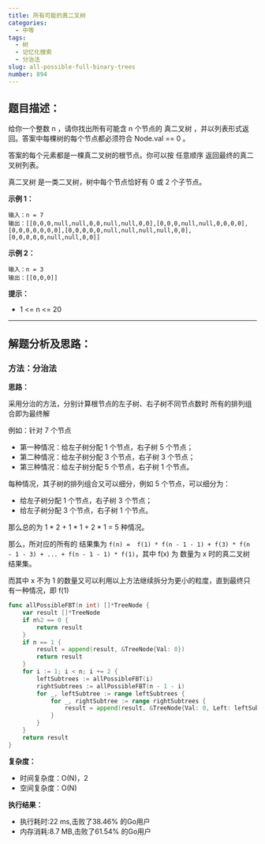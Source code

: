```yaml
---
title: 所有可能的真二叉树
categories:
  - 中等
tags:
  - 树
  - 记忆化搜索
  - 分治法
slug: all-possible-full-binary-trees
number: 894
---
```


## 题目描述：

给你一个整数 n ，请你找出所有可能含 n 个节点的 真二叉树 ，并以列表形式返回。答案中每棵树的每个节点都必须符合 Node.val == 0 。

答案的每个元素都是一棵真二叉树的根节点。你可以按 任意顺序 返回最终的真二叉树列表。

真二叉树 是一类二叉树，树中每个节点恰好有 0 或 2 个子节点。

**示例 1：**
```
输入：n = 7
输出：[[0,0,0,null,null,0,0,null,null,0,0],[0,0,0,null,null,0,0,0,0],[0,0,0,0,0,0,0],[0,0,0,0,0,null,null,null,null,0,0],[0,0,0,0,0,null,null,0,0]]
```

**示例 2：**
```
输入：n = 3
输出：[[0,0,0]]
```

**提示：**
- 1 <= n <= 20

---
## 解题分析及思路：

### 方法：分治法

**思路：**

采用分治的方法，分别计算根节点的左子树、右子树不同节点数时 所有的排列组合即为最终解

例如：针对 7 个节点
- 第一种情况：给左子树分配 1 个节点，右子树 5 个节点；
- 第二种情况：给左子树分配 3 个节点，右子树 3 个节点；
- 第三种情况：给左子树分配 5 个节点，右子树 1 个节点。

每种情况，其子树的排列组合又可以细分，例如 5 个节点，可以细分为：
- 给左子树分配 1 个节点，右子树 3 个节点；
- 给左子树分配 3 个节点，右子树 1 个节点。

那么总的为 1 * 2 + 1 * 1 + 2 * 1 = 5 种情况。

那么，所对应的所有的 结果集为 `f(n) =  f(1) * f(n - 1 - 1) + f(3) * f(n - 1 - 3) + ... + f(n - 1 - 1) * f(1)`，其中 f(x) 为 数量为 x 时的真二叉树结果集。

而其中 x 不为 1 的数量又可以利用以上方法继续拆分为更小的粒度，直到最终只有一种情况，即 f(1)

```go
func allPossibleFBT(n int) []*TreeNode {
	var result []*TreeNode
	if n%2 == 0 {
		return result
	}
	if n == 1 {
		result = append(result, &TreeNode{Val: 0})
		return result
	}
	for i := 1; i < n; i += 2 {
		leftSubtrees := allPossibleFBT(i)
		rightSubtrees := allPossibleFBT(n - 1 - i)
		for _, leftSubtree := range leftSubtrees {
			for _, rightSubtree := range rightSubtrees {
				result = append(result, &TreeNode{Val: 0, Left: leftSubtree, Right: rightSubtree})
			}
		}
	}
	return result
}
```

**复杂度：**

- 时间复杂度：O(N)，<sqrt>2</sqrt>
- 空间复杂度：O(N)

**执行结果：**

- 执行耗时:22 ms,击败了38.46% 的Go用户
- 内存消耗:8.7 MB,击败了61.54% 的Go用户

